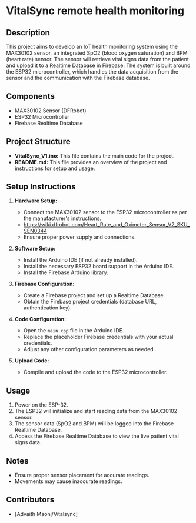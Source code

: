 # VitalSync remote health monitoring

## Description
This project aims to develop an IoT health monitoring system using the MAX30102 sensor, an integrated SpO2 (blood oxygen saturation) and BPM (heart rate) sensor. The sensor will retrieve vital signs data from the patient and upload it to a Realtime Database in Firebase. The system is built around the ESP32 microcontroller, which handles the data acquisition from the sensor and the communication with the Firebase database.

## Components
- MAX30102 Sensor (DFRobot)
- ESP32 Microcontroller
- Firebase Realtime Database

## Project Structure
  - **VitalSync_V1.ino:** This file contains the main code for the project.
  - **README.md:** This file provides an overview of the project and instructions for setup and usage.

## Setup Instructions
1. **Hardware Setup:**
   - Connect the MAX30102 sensor to the ESP32 microcontroller as per the manufacturer's instructions.
   - https://wiki.dfrobot.com/Heart_Rate_and_Oximeter_Sensor_V2_SKU_SEN0344
   - Ensure proper power supply and connections.

2. **Software Setup:**
   - Install the Arduino IDE (if not already installed).
   - Install the necessary ESP32 board support in the Arduino IDE.
   - Install the Firebase Arduino library.

3. **Firebase Configuration:**
   - Create a Firebase project and set up a Realtime Database.
   - Obtain the Firebase project credentials (database URL, authentication key).

4. **Code Configuration:**
   - Open the `main.cpp` file in the Arduino IDE.
   - Replace the placeholder Firebase credentials with your actual credentials.
   - Adjust any other configuration parameters as needed.

5. **Upload Code:**
   - Compile and upload the code to the ESP32 microcontroller.

## Usage
1. Power on the ESP-32.
2. The ESP32 will initialize and start reading data from the MAX30102 sensor.
3. The sensor data (SpO2 and BPM) will be logged into the Firebase Realtime Database.
4. Access the Firebase Realtime Database to view the live patient vital signs data.

## Notes
- Ensure proper sensor placement for accurate readings.
- Movements may cause inaccurate readings.

## Contributors
- [Advaith Maonj/Vitalsync]
